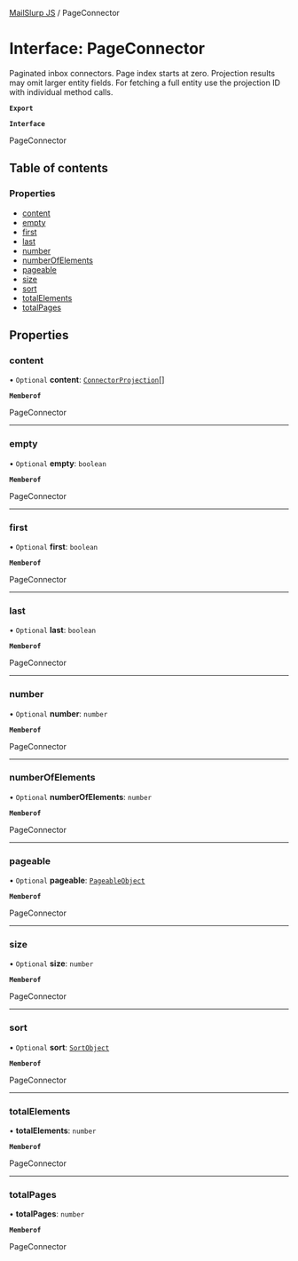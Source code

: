 [MailSlurp JS](../README.md) / PageConnector

# Interface: PageConnector

Paginated inbox connectors. Page index starts at zero. Projection results may omit larger entity fields. For fetching a full entity use the projection ID with individual method calls.

**`Export`**

**`Interface`**

PageConnector

## Table of contents

### Properties

- [content](PageConnector.md#content)
- [empty](PageConnector.md#empty)
- [first](PageConnector.md#first)
- [last](PageConnector.md#last)
- [number](PageConnector.md#number)
- [numberOfElements](PageConnector.md#numberofelements)
- [pageable](PageConnector.md#pageable)
- [size](PageConnector.md#size)
- [sort](PageConnector.md#sort)
- [totalElements](PageConnector.md#totalelements)
- [totalPages](PageConnector.md#totalpages)

## Properties

### content

• `Optional` **content**: [`ConnectorProjection`](ConnectorProjection.md)[]

**`Memberof`**

PageConnector

___

### empty

• `Optional` **empty**: `boolean`

**`Memberof`**

PageConnector

___

### first

• `Optional` **first**: `boolean`

**`Memberof`**

PageConnector

___

### last

• `Optional` **last**: `boolean`

**`Memberof`**

PageConnector

___

### number

• `Optional` **number**: `number`

**`Memberof`**

PageConnector

___

### numberOfElements

• `Optional` **numberOfElements**: `number`

**`Memberof`**

PageConnector

___

### pageable

• `Optional` **pageable**: [`PageableObject`](PageableObject.md)

**`Memberof`**

PageConnector

___

### size

• `Optional` **size**: `number`

**`Memberof`**

PageConnector

___

### sort

• `Optional` **sort**: [`SortObject`](SortObject.md)

**`Memberof`**

PageConnector

___

### totalElements

• **totalElements**: `number`

**`Memberof`**

PageConnector

___

### totalPages

• **totalPages**: `number`

**`Memberof`**

PageConnector
